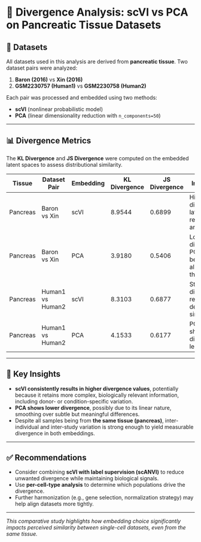 # 🔬 Divergence Analysis: scVI vs PCA on Pancreatic Tissue Datasets

## 🧬 Datasets
All datasets used in this analysis are derived from **pancreatic tissue**. Two dataset pairs were analyzed:

1. **Baron (2016)** vs **Xin (2016)**
2. **GSM2230757 (Human1)** vs **GSM2230758 (Human2)**

Each pair was processed and embedded using two methods:
- **scVI** (nonlinear probabilistic model)
- **PCA** (linear dimensionality reduction with `n_components=50`)

---

## 📊 Divergence Metrics
The **KL Divergence** and **JS Divergence** were computed on the embedded latent spaces to assess distributional similarity.

| Tissue   | Dataset Pair         | Embedding | KL Divergence | JS Divergence | Interpretation |
|----------|----------------------|-----------|---------------|----------------|----------------|
| Pancreas | Baron vs Xin         | scVI      | 8.9544        | 0.6899         | High divergence; latent representations are distinct |
| Pancreas | Baron vs Xin         | PCA       | 3.9180        | 0.5406         | Lower divergence; PCA shows better alignment for these datasets |
| Pancreas | Human1 vs Human2     | scVI      | 8.3103        | 0.6877         | Strong divergence remains despite tissue similarity |
| Pancreas | Human1 vs Human2     | PCA       | 4.1533        | 0.6177         | PCA also shows divergence but less than scVI         |

---

## 📌 Key Insights

- **scVI consistently results in higher divergence values**, potentially because it retains more complex, biologically relevant information, including donor- or condition-specific variation.
- **PCA shows lower divergence**, possibly due to its linear nature, smoothing over subtle but meaningful differences.
- Despite all samples being from **the same tissue (pancreas)**, inter-individual and inter-study variation is strong enough to yield measurable divergence in both embeddings.

---

## ✅ Recommendations

- Consider combining **scVI with label supervision (scANVI)** to reduce unwanted divergence while maintaining biological signals.
- Use **per-cell-type analysis** to determine which populations drive the divergence.
- Further harmonization (e.g., gene selection, normalization strategy) may help align datasets more tightly.

---

*This comparative study highlights how embedding choice significantly impacts perceived similarity between single-cell datasets, even from the same tissue.*

